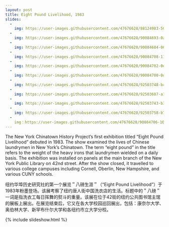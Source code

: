 ```yaml
---
layout: post
title: Eight Pound Livelihood, 1983
slides:
  -
    img: https://user-images.githubusercontent.com/47676628/88124983-50d9a900-cb9c-11ea-96b1-3dc536eed4e1.jpg
  -
    img: https://user-images.githubusercontent.com/47676628/90084693-0a332680-dce4-11ea-83fe-5c8ef2af8cd4.jpg
  -
    img: https://user-images.githubusercontent.com/47676628/90084684-06070900-dce4-11ea-9be5-5b5ecfbaac19.jpg
  -
    img: https://user-images.githubusercontent.com/47676628/90084708-11f2cb00-dce4-11ea-88c9-b767153081de.jpg
  -
    img: https://user-images.githubusercontent.com/47676628/90084702-0ef7da80-dce4-11ea-8c24-28050c733374.jpg
  -
    img: https://user-images.githubusercontent.com/47676628/90084700-0dc6ad80-dce4-11ea-86ed-b411ccbd1019.jpg
  -
    img: https://user-images.githubusercontent.com/47676628/92503748-b4ad4500-f1cf-11ea-9bef-03f5535869d4.jpg
  -
    img: https://user-images.githubusercontent.com/47676628/92503687-a101de80-f1cf-11ea-96c5-a25534047ae8.jpg
  -
    img: https://user-images.githubusercontent.com/47676628/92503743-b37c1800-f1cf-11ea-9def-fcb2bc87c174.jpg
  -
    img: https://user-images.githubusercontent.com/47676628/92503758-b7a83580-f1cf-11ea-891d-35d8deeb6994.jpg
  -
    img：https://user-images.githubusercontent.com/47676628/90084706-10290780-dce4-11ea-86a8-6e71d5ddf5b1.jpg
---
```


The New York Chinatown History Project’s first exhibition titled “Eight Pound Livelihood” debuted in 1983.  The show examined the lives of Chinese laundrymen in New York’s Chinatown.  The term “eight pound” in the title refers to the weight of the heavy irons that laundrymen wielded on a daily basis.  The exhibition was installed on panels at the main branch of the New York Public Library on 42nd street.   After the show closed, it travelled to various college campuses including Cornell, Oberlin, New Hampshire, and various CUNY schools.  

纽约华埠历史研究社的第一个展览＂八磅生涯＂（“Eight Pound Livelihood”）于1983年粉墨登场。该展考察了纽约唐人街中国洗衣店的生活。标题中的＂八磅＂一词是指洗衣工每日挥舞的熨斗的重量。该展在位于42街的纽约公共图书馆主馆的展板上展出。在展览结束后，它又在各大学校园巡回展出，包括：康奈尔大学、奥伯林大学、新罕布什尔大学和各纽约市立大学分校。

{% include slideshow.html %}
